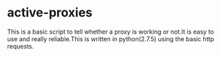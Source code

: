 active-proxies
==============

This is a basic script to tell whether a proxy is working or not.It is easy to use and really reliable.This is written in python(2.7.5) using the basic http requests.
